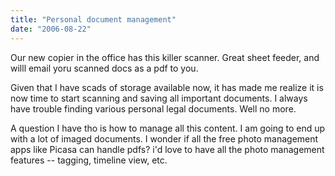 ```yaml
---
title: "Personal document management"
date: "2006-08-22"
---
```


Our new copier in the office has this killer scanner. Great sheet feeder, and willl email yoru scanned docs as a pdf to you.

Given that I have scads of storage available now, it has made me realize it is now time to start scanning and saving all important documents. I always have trouble finding various personal legal documents. Well no more.

A question I have tho is how to manage all this content. I am going to end up with a lot of imaged documents. I wonder if all the free photo management apps like Picasa can handle pdfs? i'd love to have all the photo management features -- tagging, timeline view, etc.
